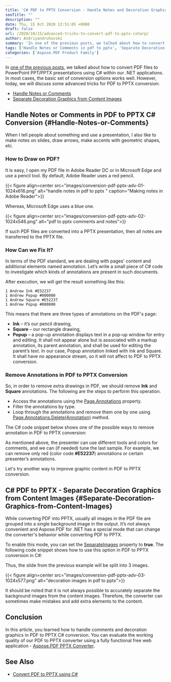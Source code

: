 ```yaml
---
title: 'C# PDF to PPTX Conversion - Handle Notes and Decoration Graphics'
seoTitle: ""
description: ""
date: Thu, 15 Oct 2020 13:51:05 +0000
draft: false
url: /2020/10/15/advanced-tricks-to-convert-pdf-to-pptx-csharp/
author: Andriyandruhovski
summary: 'In one of the previous posts, we talked about how to convert PDF to PowerPoint presentation conversion. In most cases, the basic set of options works well, but today we will discuss two advanced trick'
tags: ['Handle Notes or Comments in pdf to pptx', 'Separate Decoration Graphics in pdf to pptx', 'convert pdf to pptx csharp']
categories: ['Aspose.PDF Product Family']
---
```


In [one of the previous posts][1], we talked about how to convert PDF files to PowerPoint PPT/PPTX presentations using C# within our .NET applications. In most cases, the basic set of conversion options works well. However, today, we will discuss some advanced tricks for PDF to PPTX conversion:

*   [Handle Notes or Comments][2]
*   [Separate Decoration Graphics from Content Images][3]

## Handle Notes or Comments in PDF to PPTX C# Conversion {#Handle-Notes-or-Comments}

When I tell people about something and use a presentation, I also like to make notes on slides, draw arrows, make accents with geometric shapes, etc.

### How to Draw on PDF?

It is easy, I open my PDF file in Adobe Reader DC or in Microsoft Edge and use a pencil tool. By default, Adobe Reader uses a red pencil.



{{< figure align=center src="images/conversion-pdf-pptx-adv-01-1024x616.png" alt="handle notes in pdf to pptx " caption="Making notes in Adobe Reader">}}


Whereas, Microsoft Edge uses a blue one.



{{< figure align=center src="images/conversion-pdf-pptx-adv-02-1024x546.png" alt="pdf to pptx comments and notes">}}


If such PDF files are converted into a PPTX presentation, then all notes are transferred to the PPTX file.

### How Can we Fix It?

In terms of the PDF standard, we are dealing with pages' content and additional elements named annotation. Let’s write a small piece of C# code to investigate which kinds of annotations are present in such documents.



After execution, we will get the result something like this:

```
1 Andrew Ink #E52237
1 Andrew Popup #000000
1 Andrew Square #E52237
1 Andrew Popup #000000
```

This means that there are three types of annotations on the PDF's page:

*   **Ink** – it’s our pencil drawing,
*   **Square** – our rectangle drawing,
*   **Popup** – a pop-up annotation displays text in a pop-up window for entry and editing. It shall not appear alone but is associated with a markup annotation, its parent annotation, and shall be used for editing the parent’s text. In our case, Popup annotation linked with Ink and Square. It shall have no appearance stream, so it will not affect to PDF to PPTX conversion.

### Remove Annotations in PDF to PPTX Conversion

So, in order to remove extra drawings in PDF, we should remove **Ink** and **Square** annotations. The following are the steps to perform this operation.

*   Access the annotations using the [Page.Annotations][4] property.
*   Filter the annotations by type.
*   Loop through the annotations and remove them one by one using [Page.Annotations.Delete(Annotation)][5] method.

The C# code snippet below shows one of the possible ways to remove annotation in PDF to PPTX conversion:



As mentioned above, the presenter can use different tools and colors for comments, and we can (if needed) tune the last sample. For example, we can remove only red (color code **#E52237**) annotations or certain presenter’s annotations.

Let's try another way to improve graphic content in PDF to PPTX conversion.

## C# PDF to PPTX - Separate Decoration Graphics from Content Images {#Separate-Decoration-Graphics-from-Content-Images}

While converting PDF into PPTX, usually all images in the PDF file are grouped into a single background image in the output. It’s not always convenient and Aspose.PDF for .NET has a special mode that can change the converter's behavior while converting PDF to PPTX.

To enable this mode, you can set the [SeparateImages][6] property to **true**. The following code snippet shows how to use this option in PDF to PPTX conversion in C#:



Thus, the slide from the previous example will be split into 3 images.



{{< figure align=center src="images/conversion-pdf-pptx-adv-03-1024x577.png" alt="decoration images in pdf to pptx">}}


It should be noted that it is not always possible to accurately separate the background images from the content images. Therefore, the converter can sometimes make mistakes and add extra elements to the content.

## Conclusion

In this article, you learned how to handle comments and decoration graphics in PDF to PPTX C# conversion. You can evaluate the working quality of our PDF to PPTX converter using a fully functional free web application - [Aspose.PDF PPTX Converter][7].

## See Also

*   [Convert PDF to PPTX using C#][8]




[1]: https://blog.aspose.com/2020/03/18/convert-pdf-to-powerpoint-ppt-pptx-in-csharp-net/
[2]: #Handle-Notes-or-Comments
[3]: #Separate-Decoration-Graphics-from-Content-Images
[4]: https://apireference.aspose.com/pdf/net/aspose.pdf/page/properties/annotations
[5]: https://apireference.aspose.com/pdf/net/aspose.pdf.annotations.annotationcollection/delete/methods/1
[6]: https://apireference.aspose.com/pdf/net/aspose.pdf/pptxsaveoptions/properties/separateimages
[7]: https://products.aspose.app/pdf/conversion/pdf-to-pptx
[8]: https://blog.aspose.com/2020/03/18/convert-pdf-to-powerpoint-ppt-pptx-in-csharp-net/





